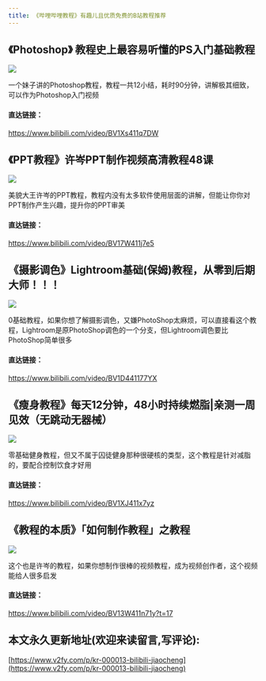 ```yaml
---
title: 《哔哩哔哩教程》有趣儿且优质免费的B站教程推荐
---
```


## 《Photoshop》 教程史上最容易听懂的PS入门基础教程


![](https://www.v2fy.com/asset/kr-013-bilibili-jiaochen/ps.png)

一个妹子讲的Photoshop教程，教程一共12小结，耗时90分钟，讲解极其细致，可以作为Photoshop入门视频

#### 直达链接：

https://www.bilibili.com/video/BV1Xs411q7DW

## 《PPT教程》许岑PPT制作视频高清教程48课



![](https://www.v2fy.com/asset/kr-013-bilibili-jiaochen/xucen.jpg)

美貌大王许岑的PPT教程，教程内没有太多软件使用层面的讲解，但能让你你对PPT制作产生兴趣，提升你的PPT审美

#### 直达链接：

https://www.bilibili.com/video/BV17W411j7e5


## 《摄影调色》Lightroom基础(保姆)教程，从零到后期大师！！！


![](https://www.v2fy.com/asset/kr-013-bilibili-jiaochen/lr.png)

0基础教程，如果你想了解摄影调色，又嫌PhotoShop太麻烦，可以直接看这个教程，Lightroom是原PhotoShop调色的一个分支，但Lightroom调色要比PhotoShop简单很多

#### 直达链接：

https://www.bilibili.com/video/BV1D441177YX

## 《瘦身教程》每天12分钟，48小时持续燃脂|亲测一周见效（无跳动无器械）



![](https://www.v2fy.com/asset/kr-013-bilibili-jiaochen/shoushen.jpg)


零基础健身教程，但又不属于囚徒健身那种很硬核的类型，这个教程是针对减脂的，要配合控制饮食才好用

#### 直达链接：

https://www.bilibili.com/video/BV1XJ411x7yz


## 《教程的本质》「如何制作教程」之教程


![](https://www.v2fy.com/asset/kr-013-bilibili-jiaochen/jiaocheng.png)

这个也是许岑的教程，如果你想制作很棒的视频教程，成为视频创作者，这个视频能给人很多启发


#### 直达链接：

https://www.bilibili.com/video/BV13W411n71y?t=17


## 本文永久更新地址(欢迎来读留言,写评论):

[https://www.v2fy.com/p/kr-000013-bilibili-jiaocheng](https://www.v2fy.com/p/kr-000013-bilibili-jiaocheng)
